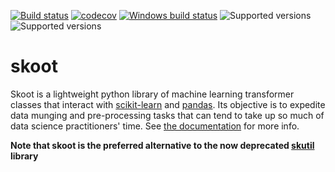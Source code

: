 [![Build status](https://travis-ci.org/tgsmith61591/skoot.svg?branch=master)](https://travis-ci.org/tgsmith61591/skoot)
[![codecov](https://codecov.io/gh/tgsmith61591/skoot/branch/master/graph/badge.svg)](https://codecov.io/gh/tgsmith61591/skoot)
[![Windows build status](https://ci.appveyor.com/api/projects/status/7h91wcoaqwa3sc29?svg=true)](https://ci.appveyor.com/project/tgsmith61591/skoot)
![Supported versions](https://img.shields.io/badge/python-2.7-blue.svg)
![Supported versions](https://img.shields.io/badge/python-3.5-blue.svg)

# skoot

Skoot is a lightweight python library of machine learning transformer classes 
that interact with [scikit-learn](https://github.com/scikit-learn/scikit-learn)
and [pandas](https://github.com/pandas-dev/pandas). 
Its objective is to expedite data munging and pre-processing tasks that can
tend to take up so much of data science practitioners' time. See 
[the documentation](https://tgsmith61591.github.io/skoot) for more info.

__Note that skoot is the preferred 
alternative to the now deprecated [skutil](https://github.com/tgsmith61591/skutil) 
library__